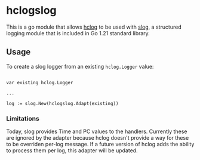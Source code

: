 # hclogslog

This is a go module that allows [hclog](https://github.com/hashicorp/go-hclog) to be used with
[slog](https://pkg.go.dev/log/slog), a structured logging module that is
included in Go 1.21 standard library.

## Usage

To create a slog logger from an existing `hclog.Logger` value:

```

var existing hclog.Logger

...

log := slog.New(hclogslog.Adapt(existing))

```


### Limitations

Today, slog provides Time and PC values to the handlers. Currently these are ignored by the adapter because hclog
doesn't provide a way for these to be overriden per-log message. If a future version of hclog
adds the ability to process them per log, this adapter will be updated.